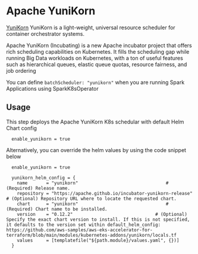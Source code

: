 # Apache YuniKorn
[YuniKorn](https://yunikorn.apache.org/) YuniKorn is a light-weight, universal resource scheduler for container orchestrator systems.

Apache YuniKorn (Incubating) is a new Apache incubator project that offers rich scheduling capabilities on Kubernetes. It fills the scheduling gap while running Big Data workloads on Kubernetes, with a ton of useful features such as hierarchical queues, elastic queue quotas, resource fairness, and job ordering

You can define `batchScheduler: "yunikorn"` when you are running Spark Applications using SparkK8sOperator

## Usage
This step deploys the Apache YuniKorn K8s schedular with default Helm Chart config

```hcl
  enable_yunikorn = true
```

Alternatively, you can override the helm values by using the code snippet below

```hcl
  enable_yunikorn = true

  yunikorn_helm_config = {
    name       = "yunikorn"                                 # (Required) Release name.
    repository = "https://apache.github.io/incubator-yunikorn-release" # (Optional) Repository URL where to locate the requested chart.
    chart      = "yunikorn"                                 # (Required) Chart name to be installed.
    version    = "0.12.2"                               # (Optional) Specify the exact chart version to install. If this is not specified, it defaults to the version set within default_helm_config: https://github.com/aws-samples/aws-eks-accelerator-for-terraform/blob/main/modules/kubernetes-addons/yunikorn/locals.tf
    values     = [templatefile("${path.module}/values.yaml", {})]
  }
```

